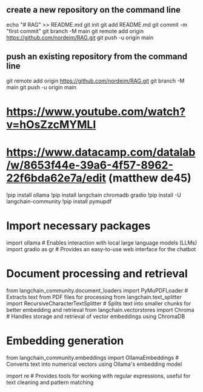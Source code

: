 ## create a new repository on the command line
echo "# RAG" >> README.md
git init
git add README.md
git commit -m "first commit"
git branch -M main
git remote add origin https://github.com/nordeim/RAG.git
git push -u origin main

## push an existing repository from the command line
git remote add origin https://github.com/nordeim/RAG.git
git branch -M main
git push -u origin main

# https://www.youtube.com/watch?v=hOsZzcMYMLI
# https://www.datacamp.com/datalab/w/8653f44e-39a6-4f57-8962-22f6bda62e7a/edit (matthew de45)
!pip install ollama
!pip install langchain chromadb gradio 
!pip install -U langchain-community
!pip install pymupdf

# Import necessary packages
import ollama  # Enables interaction with local large language models (LLMs)
import gradio as gr  # Provides an easy-to-use web interface for the chatbot

# Document processing and retrieval  
from langchain_community.document_loaders import PyMuPDFLoader  # Extracts text from PDF files for processing
from langchain.text_splitter import RecursiveCharacterTextSplitter  # Splits text into smaller chunks for better embedding and retrieval
from langchain.vectorstores import Chroma  # Handles storage and retrieval of vector embeddings using ChromaDB

# Embedding generation  
from langchain_community.embeddings import OllamaEmbeddings  # Converts text into numerical vectors using Ollama's embedding model

import re  # Provides tools for working with regular expressions, useful for text cleaning and pattern matching
